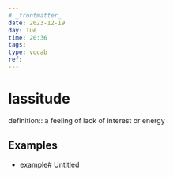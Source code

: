 ```yaml
---
# _frontmatter_
date: 2023-12-19
day: Tue
time: 20:36
tags:
type: vocab
ref: 
---
```

# lassitude

definition:: a feeling of lack of interest or energy
## Examples
- example# Untitled
